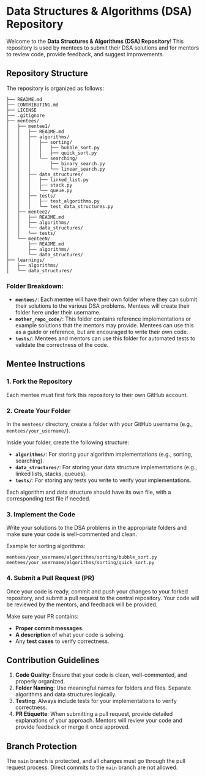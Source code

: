 # Data Structures & Algorithms (DSA) Repository

Welcome to the **Data Structures & Algorithms (DSA) Repository**! This repository is used by mentees to submit their DSA solutions and for mentors to review code, provide feedback, and suggest improvements.

## Repository Structure

The repository is organized as follows:

```
├── README.md
├── CONTRIBUTING.md
├── LICENSE
├── .gitignore
├── mentees/
│   ├── mentee1/
│   │   ├── README.md
│   │   ├── algorithms/
│   │   │   ├── sorting/
│   │   │   │   ├── bubble_sort.py
│   │   │   │   ├── quick_sort.py
│   │   │   └── searching/
│   │   │       ├── binary_search.py
│   │   │       └── linear_search.py
│   │   ├── data_structures/
│   │   │   ├── linked_list.py
│   │   │   ├── stack.py
│   │   │   └── queue.py
│   │   ├── tests/
│   │   │   ├── test_algorithms.py
│   │   │   └── test_data_structures.py
│   ├── mentee2/
│   │   ├── README.md
│   │   ├── algorithms/
│   │   └── data_structures/
│   │   └── tests/
│   └── menteeN/
│       ├── README.md
│       ├── algorithms/
│       └── data_structures/
├── learnings/
│   ├── algorithms/
│   └── data_structures/
```


### Folder Breakdown:
- **`mentees/`**: Each mentee will have their own folder where they can submit their solutions to the various DSA problems. Mentees will create their folder here under their username.
- **`mother_repo_code/`**: This folder contains reference implementations or example solutions that the mentors may provide. Mentees can use this as a guide or reference, but are encouraged to write their own code.
- **`tests/`**: Mentees and mentors can use this folder for automated tests to validate the correctness of the code.

## Mentee Instructions

### 1. Fork the Repository
Each mentee must first fork this repository to their own GitHub account.

### 2. Create Your Folder
In the `mentees/` directory, create a folder with your GitHub username (e.g., `mentees/your_username/`).

Inside your folder, create the following structure:
- **`algorithms/`**: For storing your algorithm implementations (e.g., sorting, searching).
- **`data_structures/`**: For storing your data structure implementations (e.g., linked lists, stacks, queues).
- **`tests/`**: For storing any tests you write to verify your implementations.

Each algorithm and data structure should have its own file, with a corresponding test file if needed.

### 3. Implement the Code
Write your solutions to the DSA problems in the appropriate folders and make sure your code is well-commented and clean.

Example for sorting algorithms:
```
mentees/your_username/algorithms/sorting/bubble_sort.py 
mentees/your_username/algorithms/sorting/quick_sort.py
```


### 4. Submit a Pull Request (PR)
Once your code is ready, commit and push your changes to your forked repository, and submit a pull request to the central repository. Your code will be reviewed by the mentors, and feedback will be provided.

Make sure your PR contains:
- **Proper commit messages**.
- **A description** of what your code is solving.
- Any **test cases** to verify correctness.

## Contribution Guidelines

1. **Code Quality**: Ensure that your code is clean, well-commented, and properly organized.
2. **Folder Naming**: Use meaningful names for folders and files. Separate algorithms and data structures logically.
3. **Testing**: Always include tests for your implementations to verify correctness.
4. **PR Etiquette**: When submitting a pull request, provide detailed explanations of your approach. Mentors will review your code and provide feedback or merge it once approved.

## Branch Protection

The `main` branch is protected, and all changes must go through the pull request process. Direct commits to the `main` branch are not allowed.

